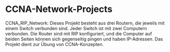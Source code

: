 # CCNA-Network-Projects
CCNA_RIP_Network:
Dieses Projekt besteht aus drei Routern, die jeweils mit einem Switch verbunden sind. Jeder Switch ist mit zwei Computern verbunden. Die Router sind mit RIP konfiguriert, und die Computer auf beiden Seiten können sich gegenseitig pingen und haben IP-Adressen. Das Projekt dient zur Übung von CCNA-Konzepten.
